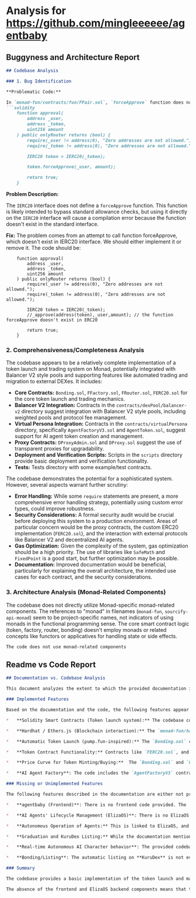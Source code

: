 
# Analysis for https://github.com/mingleeeeee/agentbaby

## Buggyness and Architecture Report
```markdown
## Codebase Analysis

### 1. Bug Identification

**Problematic Code:**

In `monad-fun/contracts/fun/FPair.sol`, `forceApprove` function does not exist in IERC20 interface.
```solidity
    function approval(
        address _user,
        address _token,
        uint256 amount
    ) public onlyRouter returns (bool) {
        require(_user != address(0), "Zero addresses are not allowed.");
        require(_token != address(0), "Zero addresses are not allowed.");

        IERC20 token = IERC20(_token);

        token.forceApprove(_user, amount);

        return true;
    }
```

**Problem Description:**

The `IERC20` interface does not define a `forceApprove` function. This function is likely intended to bypass standard allowance checks, but using it directly on the `IERC20` interface will cause a compilation error because the function doesn't exist in the standard interface.

**Fix:**
The problem comes from an attempt to call function forceApprove, which doesn't exist in IERC20 interface.
We should either implement it or remove it.
The code should be:
```solidity
    function approval(
        address _user,
        address _token,
        uint256 amount
    ) public onlyRouter returns (bool) {
        require(_user != address(0), "Zero addresses are not allowed.");
        require(_token != address(0), "Zero addresses are not allowed.");

        IERC20 token = IERC20(_token);
        //_approve(address(token),_user,amount); // the function forceApprove doesn't exist in ERC20

        return true;
    }
```

### 2. Comprehensiveness/Completeness Analysis

The codebase appears to be a relatively complete implementation of a token launch and trading system on Monad, potentially integrated with Balancer V2 style pools and supporting features like automated trading and migration to external DEXes.  It includes:

*   **Core Contracts:** `Bonding.sol`, `FFactory.sol`, `FRouter.sol`, `FERC20.sol` for the core token launch and trading mechanics.
*   **Balancer V2 Integration:** Contracts in the `contracts/dexPool/balancer-v2` directory suggest integration with Balancer V2 style pools, including weighted pools and protocol fee management.
*   **Virtual Persona Integration:** Contracts in the `contracts/virtualPersona` directory, specifically `AgentFactoryV3.sol` and `AgentToken.sol`, suggest support for AI agent token creation and management.
*   **Proxy Contracts:** `DProxyAdmin.sol` and `DProxy.sol` suggest the use of transparent proxies for upgradability.
*   **Deployment and Verification Scripts:** Scripts in the `scripts` directory provide basic deployment and verification functionality.
*   **Tests:** Tests directory with some example/test contracts.

The codebase demonstrates the potential for a sophisticated system. However, several aspects warrant further scrutiny:

*   **Error Handling:**  While some `require` statements are present, a more comprehensive error handling strategy, potentially using custom error types, could improve robustness.
*   **Security Considerations:** A formal security audit would be crucial before deploying this system to a production environment. Areas of particular concern would be the proxy contracts, the custom ERC20 implementation (`FERC20.sol`), and the interaction with external protocols like Balancer V2 and decentralized AI agents.
*   **Gas Optimization:** Given the complexity of the system, gas optimization should be a high priority. The use of libraries like `SafeMath` and `FixedPoint` is a good start, but further optimization may be possible.
*   **Documentation:** Improved documentation would be beneficial, particularly for explaining the overall architecture, the intended use cases for each contract, and the security considerations.

### 3. Architecture Analysis (Monad-Related Components)

The codebase does not directly utilize Monad-specific monad-related components. The references to "monad" in filenames (`monad-fun`, `sourcify-api-monad`) seem to be project-specific names, not indicators of using monads in the functional programming sense. The core smart contract logic (token, factory, router, bonding) doesn't employ monads or related concepts like functors or applicatives for handling state or side effects.
```
The code does not use monad-related components
```


## Readme vs Code Report
```markdown
## Documentation vs. Codebase Analysis

This document analyzes the extent to which the provided documentation is implemented in the given codebase, highlighting missing or unimplemented features.

### Implemented Features

Based on the documentation and the code, the following features appear to be partially or fully implemented:

*   **Solidity Smart Contracts (Token launch system):** The codebase contains several Solidity smart contracts under the `monad-fun/contracts` directory, indicating implementation of the token launch system. Specifically, `Bonding.sol`, `FFactory.sol`, `FRouter.sol`, and `FERC20.sol` are all core components for launching and managing tokens.

*   **Hardhat / Ethers.js (Blockchain interaction):** The `monad-fun/hardhat.config.ts` file configures Hardhat for blockchain interactions and also imports Ethers.js. Test files under `monad-fun/test/fun` use ethers.js for interacting with the deployed contracts.

*   **Automatic Token Launch (pump.fun-inspired):** The `Bonding.sol` contract seems to implement the token launch mechanism, and the tests in `monad-fun/test/fun/funInside.test.ts` cover the launching of a "meme token," which aligns with the pump.fun style.

*   **Token Contract Functionality:** Contracts like `FERC20.sol`, and the upgradeable token examples (`MyTokenV1.sol`, `MyTokenV2.sol`) likely provide ERC20 token functionality with some custom modifications, such as `FERC20`'s `maxTx` limit.

*   **Price Curve for Token Minting/Buying:**  The `Bonding.sol` and `FPair.sol` contracts appear to implement some form of price curve through mechanisms such as `getAmountsOut` and `kLast`, even though a weighted pool is now implemented (more on missing below).

*   **AI Agent Factory**: The code includes the `AgentFactoryV3` contract, which is responsible for deploying and managing agent tokens.

### Missing or Unimplemented Features

The following features described in the documentation are either not present in the codebase or are only partially implemented:

*   **agentbaby (Frontend)**: There is no frontend code provided. The `next.config.ts` and `next-env.d.ts` files suggest a Next.js project, but no React components or pages are included. Therefore, the AI Agent Creator interface, the automatic on-chain token launch interface, and the token progress bar are not implemented in the code provided.

*   **AI Agents' Lifecycle Management (ElizaOS)**: There is no ElizaOS code in the agentbaby codebase. The documentation mentions that ElizaOS handles the lifecycle, actions, and autonomous behavior of AI agents, including Twitter posting and other automated actions, but these features are absent from the `agentbaby` codebase.

*   **Autonomous Operation of Agents:** This is linked to ElizaOS, and is therefore missing.

*   **Graduation and KuruDex Listing:** While the documentation mentions automatic listing on KuruDex after a token reaches 100% progress, the provided code does not include direct integration with KuruDex. The `funInside.test.ts` attempts to test this feature, but the test fails. There are implementations for WeightedPoolFactory contracts and WeightedPool contracts in the codebase, and integration with existing "Balancer" infrastructure, there is no `KuruDex` integration.

*   **Real-time Autonomous AI Character behavior**: The provided codebase does not include any functionality for managing AI agents' behavior or automating tasks like posting on Twitter. This relies on ElizaOS, which is a separate repository.

*   **Bonding/Listing**: The automatic listing on **KuruDex** is not evident in the contracts, and requires outside implementation to do so, or an update to the smart contracts.

### Summary

The codebase provides a basic implementation of the token launch and management aspects of the project, particularly the smart contract components. However, significant parts of the documented system, such as the AI agent creation interface, the AI agent backend (ElizaOS), and the KuruDex integration, are missing.  The token contract launch resembles a pump.fun style launch, even though there are balancer-based weighted pools that will be created for future iterations of the system.

The absence of the frontend and ElizaOS backend components means that the system is currently only a partial implementation of the project's overall vision.

